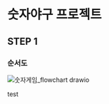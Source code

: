 # 숫자야구 프로젝트 

## STEP 1

### 순서도
![숫자게임_flowchart drawio](https://user-images.githubusercontent.com/50446512/153154023-c144b0a7-0c97-4240-bff1-347b7b5d4871.png)

test
